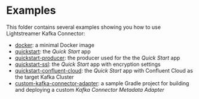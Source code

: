 # Examples

This folder contains several examples showing you how to use Lightstreamer Kafka Connector:

- [docker](./docker/): a minimal Docker image
- [quickstart](quickstart/): the _Quick Start_ app
- [quickstart-producer](quickstart-producer//): the producer used for the the _Quick Start_ app
- [quickstart-ssl](quickstart-ssl/): the _Quick Start_ app with encryption settings
- [quickstart-confluent-cloud](quickstart-confluent-cloud/): the _Quick Start_ app with Confluent Cloud as the target Kafka Cluster
- [custom-kafka-connector-adapter](custom-kafka-connector-adapter/): a sample Gradle project for building and deploying a custom _Kafka Connector Metadata Adapter_
